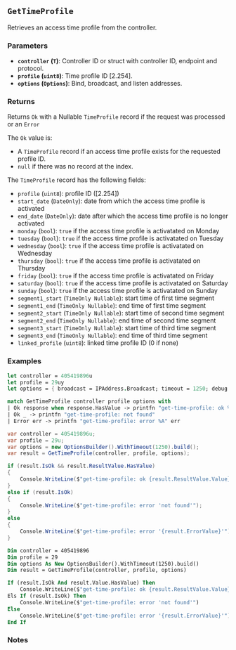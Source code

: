 ## `GetTimeProfile`

Retrieves an access time profile from the controller.

### Parameters
- **`controller` (`T`)**: Controller ID or struct with controller ID, endpoint and protocol.
- **`profile` (`uint8`)**: Time profile ID [2.254].
- **`options` (`Options`)**: Bind, broadcast, and listen addresses.

### Returns
Returns `Ok` with a Nullable `TimeProfile` record if the request was processed or an `Error` 

The `Ok` value is:
- A `TimeProfile` record if an access time profile exists for the requested profile ID.
- `null` if there was no record at the index.

The `TimeProfile` record has the following fields:
  - `profile` (`uint8`): profile ID ([2.254])
  - `start_date` (`DateOnly`): date from which the access time profile is activated
  - `end_date` (`DateOnly`): date after which the access time profile is no longer activated
  - `monday` (`bool`): `true` if the access time profile is activatated on Monday
  - `tuesday` (`bool`):  `true` if the access time profile is activatated on Tuesday
  - `wednesday` (`bool`):  `true` if the access time profile is activatated on Wednesday
  - `thursday` (`bool`):  `true` if the access time profile is activatated on Thursday
  - `friday` (`bool`):  `true` if the access time profile is activatated on Friday
  - `saturday` (`bool`):  `true` if the access time profile is activatated on Saturday
  - `sunday` (`bool`):  `true` if the access time profile is activatated on Sunday
  - `segment1_start` (`TimeOnly Nullable`):  start time of first time segment
  - `segment1_end` (`TimeOnly Nullable`): end time of first time segment
  - `segment2_start` (`TimeOnly Nullable`): start time of second time segment
  - `segment2_end` (`TimeOnly Nullable`): end time of second time segment
  - `segment3_start` (`TimeOnly Nullable`): start time of third time segment
  - `segment3_end` (`TimeOnly Nullable`): end time of third time segment
  - `linked_profile` (`uint8`): linked time profile ID (0 if none)


### Examples

```fsharp
let controller = 405419896u
let profile = 29uy
let options = { broadcast = IPAddress.Broadcast; timeout = 1250; debug = true }

match GetTimeProfile controller profile options with
| Ok response when response.HasValue -> printfn "get-time-profile: ok %A" response.Value
| Ok _ -> printfn "get-time-profile: not found"
| Error err -> printfn "get-time-profile: error %A" err
```

```csharp
var controller = 405419896u;
var profile = 29u;
var options = new OptionsBuilder().WithTimeout(1250).build();
var result = GetTimeProfile(controller, profile, options);

if (result.IsOk && result.ResultValue.HasValue)
{
    Console.WriteLine($"get-time-profile: ok {result.ResultValue.Value}");
}
else if (result.IsOk)
{
    Console.WriteLine($"get-time-profile: error 'not found'");
}
else
{
    Console.WriteLine($"get-time-profile: error '{result.ErrorValue}'");
}
```

```vb
Dim controller = 405419896
Dim profile = 29
Dim options As New OptionsBuilder().WithTimeout(1250).build()
Dim result = GetTimeProfile(controller, profile, options)

If (result.IsOk And result.Value.HasValue) Then
    Console.WriteLine($"get-time-profile: ok {result.ResultValue.Value}")
Els If (result.IsOk) Then
    Console.WriteLine($"get-time-profile: error 'not found'")
Else
    Console.WriteLine($"get-time-profile: error '{result.ErrorValue}'")
End If
```

### Notes
